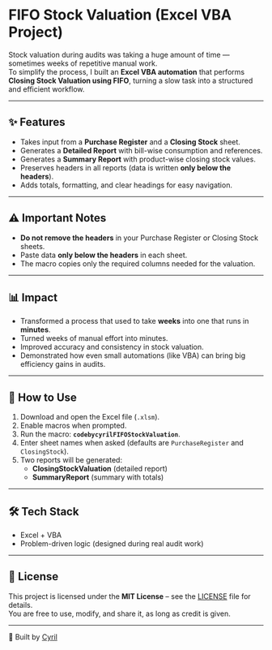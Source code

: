 # FIFO Stock Valuation (Excel VBA Project)

Stock valuation during audits was taking a huge amount of time — sometimes weeks of repetitive manual work.  
To simplify the process, I built an **Excel VBA automation** that performs **Closing Stock Valuation using FIFO**, turning a slow task into a structured and efficient workflow.

---

## ✨ Features
- Takes input from a **Purchase Register** and a **Closing Stock** sheet.  
- Generates a **Detailed Report** with bill-wise consumption and references.  
- Generates a **Summary Report** with product-wise closing stock values.  
- Preserves headers in all reports (data is written **only below the headers**).  
- Adds totals, formatting, and clear headings for easy navigation.  

---

## ⚠️ Important Notes
- **Do not remove the headers** in your Purchase Register or Closing Stock sheets.  
- Paste data **only below the headers** in each sheet.  
- The macro copies only the required columns needed for the valuation.  

---

## 📊 Impact
- Transformed a process that used to take **weeks** into one that runs in **minutes**.  
- Turned weeks of manual effort into minutes.
- Improved accuracy and consistency in stock valuation.  
- Demonstrated how even small automations (like VBA) can bring big efficiency gains in audits.  

---

## 🚀 How to Use
1. Download and open the Excel file (`.xlsm`).  
2. Enable macros when prompted.  
3. Run the macro: **`codebycyrilFIFOStockValuation`**.  
4. Enter sheet names when asked (defaults are `PurchaseRegister` and `ClosingStock`).  
5. Two reports will be generated:  
   - **ClosingStockValuation** (detailed report)  
   - **SummaryReport** (summary with totals)  

---

## 🛠 Tech Stack
- Excel + VBA  
- Problem-driven logic (designed during real audit work)  

---

## 📄 License
This project is licensed under the **MIT License** – see the [LICENSE](LICENSE) file for details.  
You are free to use, modify, and share it, as long as credit is given.  

---

👤 Built by [Cyril](https://github.com/codebycyril)  
